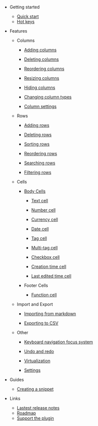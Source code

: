 -   Getting started

    -   [Quick start](quickstart.md)
    -   [Hot keys](hot-keys.md)

-   Features

    -   Columns

        -   [Adding columns](column-add.md)

        -   [Deleting columns](column-delete.md)

        -   [Reordering columns](column-reorder.md)

        -   [Resizing columns](column-resize.md)

        -   [Hiding columns](column-hide.md)

        -   [Changing column types](column-types.md)

        -   [Column settings](column-settings.md)

    -   Rows

        -   [Adding rows](row-add.md)

        -   [Deleting rows](row-delete.md)

        -   [Sorting rows](row-sort.md)

        -   [Reordering rows](row-reorder.md)

        -   [Searching rows](row-search.md)

        -   [Filtering rows](row-filter.md)

    -   Cells

        -   [Body Cells](body-cell.md)

            -   [Text cell](body-cell-text.md)

            -   [Number cell](body-cell-number.md)

            -   [Currency cell](body-cell-currency.md)

            -   [Date cell](body-cell-date.md)

            -   [Tag cell](body-cell-tag.md)

            -   [Multi-tag cell](body-cell-multi-tag.md)

            -   [Checkbox cell](body-cell-checkbox.md)

            -   [Creation time cell](body-cell-creation-time.md)

            -   [Last edited time cell](body-cell-last-edited-time.md)

        -   Footer Cells

            -   [Function cell](footer-cell-function.md)

    -   Import and Export

        -   [Importing from markdown](import-markdown.md)

        -   [Exporting to CSV](export-csv.md)

    -   Other

        -   [Keyboard navigation focus system](keyboard-navigation-focus-system.md)

        -   [Undo and redo](undo-and-redo.md)

        -   [Virtualization](virtualization.md)

        -   [Settings](settings.md)

-   Guides

    -   [Creating a snippet](guide-snippet.md)

-   Links

    -   [Lastest release notes](https://github.com/trey-wallis/obsidian-notion-like-tables/releases/tag/6.11.0)
    -   [Roadmap](https://github.com/users/trey-wallis/projects/2)
    -   [Support the plugin](https://www.buymeacoffee.com/treywallis)
